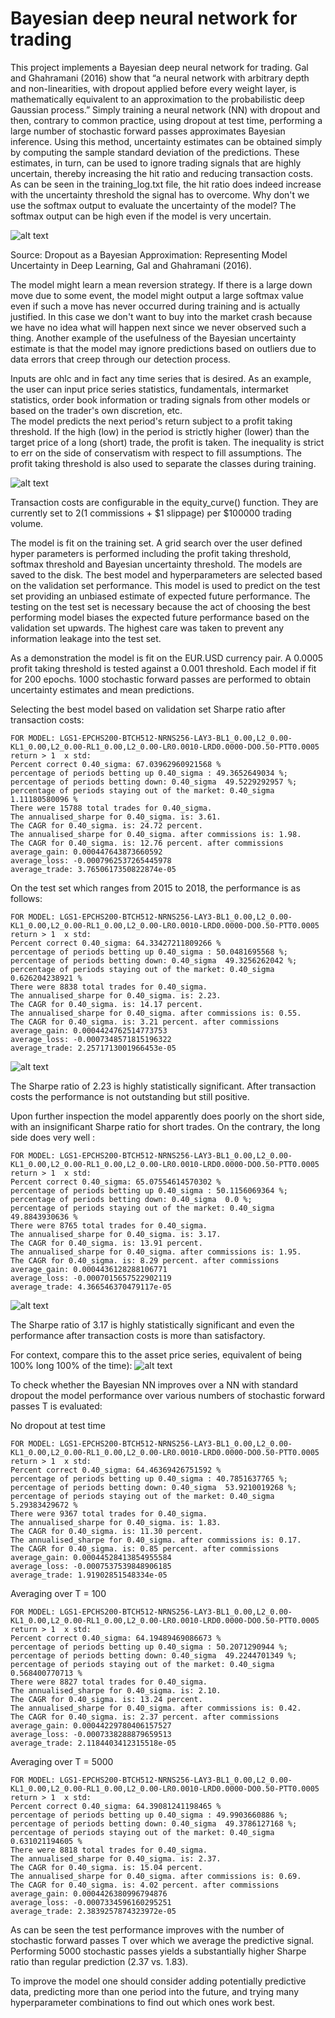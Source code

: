 # Bayesian deep neural network for trading

This project implements a Bayesian deep neural network for trading. Gal and Ghahramani (2016) show that “a neural network with arbitrary depth and non-linearities, with dropout applied before every weight layer, is mathematically equivalent to an approximation to the probabilistic deep Gaussian process.” Simply training a neural network (NN) with dropout and then, contrary to common practice, using dropout at test time, performing a large number of stochastic forward passes approximates Bayesian inference. Using this method, uncertainty estimates can be obtained simply by computing the sample standard deviation of the predictions. These estimates, in turn, can be used to ignore trading signals that are highly uncertain, thereby increasing the hit ratio and reducing transaction costs. As can be seen in the training_log.txt file, the hit ratio does indeed increase with the uncertainty threshold the signal has to overcome. Why don't we use the softmax output to evaluate the uncertainty of the model? The softmax output can be high even if the model is very uncertain. 

![alt text](https://github.com/jpwoeltjen/BayesianDNN/blob/master/softmax_output.png)

Source: Dropout as a Bayesian Approximation: Representing Model Uncertainty in Deep Learning, Gal and Ghahramani (2016). 

The model might learn a mean reversion strategy. If there is a large down move due to some event, the model might output a large softmax value even if such a move has never occurred during training and is actually justified. In this case we don't want to buy into the market crash because we have no idea what will happen next since we never observed such a thing. Another example of the usefulness of the Bayesian uncertainty estimate is that the model may ignore predictions based on outliers due to data errors that creep through our detection process. 



Inputs are ohlc and in fact any time series that is desired. As an example, the user can input price series statistics, fundamentals, intermarket statistics, order book information or trading signals from other models or based on the trader's own discretion, etc.  
The model predicts the next period's return subject to a profit taking threshold. If the high (low) in the period is strictly higher (lower) than the target price of a long (short) trade, the profit is taken. The inequality is strict to err on the side of conservatism with respect to fill assumptions. The profit taking threshold is also used to separate the classes during training. 

![alt text](https://github.com/jpwoeltjen/BayesianDNN/blob/master/open_box_prediction_white.png)
 
Transaction costs are configurable in the equity_curve() function. They are currently set to $2 ($1 commissions + $1 slippage) per $100000 trading volume. 

The model is fit on the training set. A grid search over the user defined hyper parameters is performed including the profit taking threshold, softmax threshold and Bayesian uncertainty threshold. The models are saved to the disk. The best model and hyperparameters are selected based on the validation set performance. This model is used to predict on the test set providing an unbiased estimate of expected future performance. The testing on the test set is necessary because the act of choosing the best performing model biases the expected future performance based on the validation set upwards. The highest care was taken to prevent any information leakage into the test set. 

As a demonstration the model is fit on the EUR.USD currency pair. A 0.0005 profit taking threshold is tested against a 0.001 threshold. Each model if fit for 200 epochs. 1000 stochastic forward passes are performed to obtain uncertainty estimates and mean predictions. 

Selecting the best model based on validation set Sharpe ratio after transaction costs:

```
FOR MODEL: LGS1-EPCHS200-BTCH512-NRNS256-LAY3-BL1_0.00,L2_0.00-KL1_0.00,L2_0.00-RL1_0.00,L2_0.00-LR0.0010-LRD0.0000-DO0.50-PTT0.0005
return > 1  x std: 
Percent correct 0.40_sigma: 67.03962960921568 %
percentage of periods betting up 0.40_sigma : 49.3652649034 %;
percentage of periods betting down: 0.40_sigma  49.5229292957 %; 
percentage of periods staying out of the market: 0.40_sigma  1.11180580096 %
There were 15788 total trades for 0.40_sigma.
The annualised_sharpe for 0.40_sigma. is: 3.61.
The CAGR for 0.40_sigma. is: 24.72 percent.
The annualised_sharpe for 0.40_sigma. after commissions is: 1.98.
The CAGR for 0.40_sigma. is: 12.76 percent. after commissions
average_gain: 0.000447643873660592
average_loss: -0.0007962537265445978
average_trade: 3.7650617350822874e-05
```

On the test set which ranges from 2015 to 2018, the performance is as follows:

```
FOR MODEL: LGS1-EPCHS200-BTCH512-NRNS256-LAY3-BL1_0.00,L2_0.00-KL1_0.00,L2_0.00-RL1_0.00,L2_0.00-LR0.0010-LRD0.0000-DO0.50-PTT0.0005
return > 1  x std: 
Percent correct 0.40_sigma: 64.33427211809266 %
percentage of periods betting up 0.40_sigma : 50.0481695568 %; 
percentage of periods betting down: 0.40_sigma  49.3256262042 %; 
percentage of periods staying out of the market: 0.40_sigma  0.626204238921 %
There were 8838 total trades for 0.40_sigma.
The annualised_sharpe for 0.40_sigma. is: 2.23.
The CAGR for 0.40_sigma. is: 14.17 percent.
The annualised_sharpe for 0.40_sigma. after commissions is: 0.55.
The CAGR for 0.40_sigma. is: 3.21 percent. after commissions
average_gain: 0.0004424762514773753
average_loss: -0.0007348571815196322
average_trade: 2.2571713001966453e-05
```
![alt text](https://github.com/jpwoeltjen/BayesianDNN/blob/master/Equity_curves/equity_curve_0.40_softmax_1.00_Bayesian_z_score.png)

The Sharpe ratio of 2.23 is highly statistically significant. After transaction costs the performance is not outstanding but still positive.


Upon further inspection the model apparently does poorly on the short side, with an insignificant Sharpe ratio for short trades. On the contrary, the long side does very well :

```
FOR MODEL: LGS1-EPCHS200-BTCH512-NRNS256-LAY3-BL1_0.00,L2_0.00-KL1_0.00,L2_0.00-RL1_0.00,L2_0.00-LR0.0010-LRD0.0000-DO0.50-PTT0.0005
return > 1  x std: 
Percent correct 0.40_sigma: 65.07554614570302 %
percentage of periods betting up 0.40_sigma : 50.1156069364 %;
percentage of periods betting down: 0.40_sigma  0.0 %;
percentage of periods staying out of the market: 0.40_sigma  49.8843930636 %
There were 8765 total trades for 0.40_sigma.
The annualised_sharpe for 0.40_sigma. is: 3.17.
The CAGR for 0.40_sigma. is: 13.91 percent.
The annualised_sharpe for 0.40_sigma. after commissions is: 1.95.
The CAGR for 0.40_sigma. is: 8.29 percent. after commissions
average_gain: 0.0004436128288106771
average_loss: -0.0007015657522902119
average_trade: 4.366546370479117e-05
```
![alt text](https://github.com/jpwoeltjen/BayesianDNN/blob/master/Equity_curves/equity_curve_0.40_softmax_1.00_Bayesian_z_score_long_only.png)

The Sharpe ratio of 3.17 is highly statistically significant and even the performance after transaction costs is more than satisfactory. 

For context, compare this to the asset price series, equivalent of being 100% long 100% of the time):
![alt text](https://github.com/jpwoeltjen/BayesianDNN/blob/master/Equity_curves/Asset_price_series.png)



To check whether the Bayesian NN improves over a NN with standard dropout the model performance over various numbers of stochastic forward passes T is evaluated:

No dropout at test time

```
FOR MODEL: LGS1-EPCHS200-BTCH512-NRNS256-LAY3-BL1_0.00,L2_0.00-KL1_0.00,L2_0.00-RL1_0.00,L2_0.00-LR0.0010-LRD0.0000-DO0.50-PTT0.0005
return > 1  x std: 
Percent correct 0.40_sigma: 64.46369426751592 %
percentage of periods betting up 0.40_sigma : 40.7851637765 %; 
percentage of periods betting down: 0.40_sigma  53.9210019268 %; 
percentage of periods staying out of the market: 0.40_sigma  5.29383429672 %
There were 9367 total trades for 0.40_sigma.
The annualised_sharpe for 0.40_sigma. is: 1.83.
The CAGR for 0.40_sigma. is: 11.30 percent.
The annualised_sharpe for 0.40_sigma. after commissions is: 0.17.
The CAGR for 0.40_sigma. is: 0.85 percent. after commissions
average_gain: 0.00044528413854955584
average_loss: -0.0007537539848906185
average_trade: 1.91902851548334e-05
```

Averaging over T = 100

```
FOR MODEL: LGS1-EPCHS200-BTCH512-NRNS256-LAY3-BL1_0.00,L2_0.00-KL1_0.00,L2_0.00-RL1_0.00,L2_0.00-LR0.0010-LRD0.0000-DO0.50-PTT0.0005
return > 1  x std: 
Percent correct 0.40_sigma: 64.19489469086673 %
percentage of periods betting up 0.40_sigma : 50.2071290944 %; 
percentage of periods betting down: 0.40_sigma  49.2244701349 %; 
percentage of periods staying out of the market: 0.40_sigma  0.568400770713 %
There were 8827 total trades for 0.40_sigma.
The annualised_sharpe for 0.40_sigma. is: 2.10.
The CAGR for 0.40_sigma. is: 13.24 percent.
The annualised_sharpe for 0.40_sigma. after commissions is: 0.42.
The CAGR for 0.40_sigma. is: 2.37 percent. after commissions
average_gain: 0.00044229780406157527
average_loss: -0.0007338288879659513
average_trade: 2.1184403412315518e-05
```

Averaging over T = 5000 

```
FOR MODEL: LGS1-EPCHS200-BTCH512-NRNS256-LAY3-BL1_0.00,L2_0.00-KL1_0.00,L2_0.00-RL1_0.00,L2_0.00-LR0.0010-LRD0.0000-DO0.50-PTT0.0005
return > 1  x std: 
Percent correct 0.40_sigma: 64.39081241198465 %
percentage of periods betting up 0.40_sigma : 49.9903660886 %; 
percentage of periods betting down: 0.40_sigma  49.3786127168 %; 
percentage of periods staying out of the market: 0.40_sigma  0.631021194605 %
There were 8818 total trades for 0.40_sigma.
The annualised_sharpe for 0.40_sigma. is: 2.37.
The CAGR for 0.40_sigma. is: 15.04 percent.
The annualised_sharpe for 0.40_sigma. after commissions is: 0.69.
The CAGR for 0.40_sigma. is: 4.02 percent. after commissions
average_gain: 0.0004426380996794876
average_loss: -0.0007334596160295251
average_trade: 2.3839257874323972e-05
```

As can be seen the test performance improves with the number of stochastic forward passes T over which we average the predictive signal. Performing 5000 stochastic passes yields a substantially higher Sharpe ratio than regular prediction (2.37 vs. 1.83).  

To improve the model one should consider adding potentially predictive data, predicting more than one period into the future, and trying many hyperparameter combinations to find out which ones work best. 
